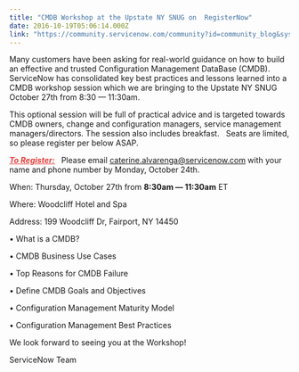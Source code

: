 ```yaml
---
title: "CMDB Workshop at the Upstate NY SNUG on  RegisterNow"
date: 2016-10-19T05:06:14.000Z
link: "https://community.servicenow.com/community?id=community_blog&sys_id=774da229dbd0dbc01dcaf3231f9619e1"
---
```

<p>Many customers have been asking for real-world guidance on how to build an effective and trusted Configuration Management DataBase (CMDB).   ServiceNow has consolidated key best practices and lessons learned into a CMDB workshop session which we are bringing to the Upstate NY SNUG October 27th from 8:30 — 11:30am.       </p><p></p><p>This optional session will be full of practical advice and is targeted towards CMDB owners, change and configuration managers, service management managers/directors. The session also includes breakfast.   Seats are limited, so please register per below ASAP.</p><p></p><p><span style="text-decoration: underline;"><em style="color: #e23d39; text-decoration: underline;"><strong>To Register:</strong></em></span>   Please email <a title="terine.alvarenga@servicenow.com" href="mailto:caterine.alvarenga@servicenow.com">caterine.alvarenga@servicenow.com</a> with your name and phone number by Monday, October 24th.</p><p></p><p>When: Thursday, October 27th from <strong>8:30am — 11:30am</strong> ET</p><p>Where: Woodcliff Hotel and Spa</p><p>Address: 199 Woodcliff Dr, Fairport, NY 14450</p><p>• What is a CMDB?</p><p></p><p>• CMDB Business Use Cases</p><p>• Top Reasons for CMDB Failure</p><p>• Define CMDB Goals and Objectives</p><p>• Configuration Management Maturity Model</p><p>• Configuration Management Best Practices</p><p></p><p>We look forward to seeing you at the Workshop!</p><p>ServiceNow Team</p>